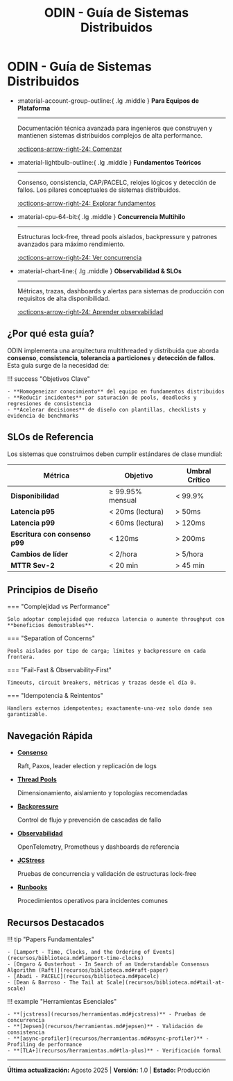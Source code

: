 ﻿---
title: "ODIN - Guía de Sistemas Distribuidos"
description: "Guía técnica completa para sistemas distribuidos, consenso, concurrencia multihilo y alta performance"
hide:
  - navigation
  - toc
---

# ODIN - Guía de Sistemas Distribuidos

<div class="grid cards" markdown>

-   :material-account-group-outline:{ .lg .middle } **Para Equipos de Plataforma**

    ---

    Documentación técnica avanzada para ingenieros que construyen y mantienen sistemas distribuidos complejos de alta performance.

    [:octicons-arrow-right-24: Comenzar](fundamentos/)

-   :material-lightbulb-outline:{ .lg .middle } **Fundamentos Teóricos**

    ---

    Consenso, consistencia, CAP/PACELC, relojes lógicos y detección de fallos. Los pilares conceptuales de sistemas distribuidos.

    [:octicons-arrow-right-24: Explorar fundamentos](fundamentos/)

-   :material-cpu-64-bit:{ .lg .middle } **Concurrencia Multihilo**

    ---

    Estructuras lock-free, thread pools aislados, backpressure y patrones avanzados para máximo rendimiento.

    [:octicons-arrow-right-24: Ver concurrencia](concurrencia/)

-   :material-chart-line:{ .lg .middle } **Observabilidad & SLOs**

    ---

    Métricas, trazas, dashboards y alertas para sistemas de producción con requisitos de alta disponibilidad.

    [:octicons-arrow-right-24: Aprender observabilidad](operacion/)

</div>

## ¿Por qué esta guía?

ODIN implementa una arquitectura multithreaded y distribuida que aborda **consenso**, **consistencia**, **tolerancia a particiones** y **detección de fallos**. Esta guía surge de la necesidad de:

!!! success "Objetivos Clave"
    
    - **Homogeneizar conocimiento** del equipo en fundamentos distribuidos
    - **Reducir incidentes** por saturación de pools, deadlocks y regresiones de consistencia  
    - **Acelerar decisiones** de diseño con plantillas, checklists y evidencia de benchmarks

## SLOs de Referencia

Los sistemas que construimos deben cumplir estándares de clase mundial:

| Métrica | Objetivo | Umbral Crítico |
|---------|----------|----------------|
| **Disponibilidad** | ≥ 99.95% mensual | < 99.9% |
| **Latencia p95** | < 20ms (lectura) | > 50ms |
| **Latencia p99** | < 60ms (lectura) | > 120ms |
| **Escritura con consenso p99** | < 120ms | > 200ms |
| **Cambios de líder** | < 2/hora | > 5/hora |
| **MTTR Sev-2** | < 20 min | > 45 min |

## Principios de Diseño

=== "Complejidad vs Performance"

    Solo adoptar complejidad que reduzca latencia o aumente throughput con **beneficios demostrables**.

=== "Separation of Concerns"

    Pools aislados por tipo de carga; límites y backpressure en cada frontera.

=== "Fail-Fast & Observability-First"

    Timeouts, circuit breakers, métricas y trazas desde el día 0.

=== "Idempotencia & Reintentos"

    Handlers externos idempotentes; exactamente-una-vez solo donde sea garantizable.

## Navegación Rápida

<div class="grid cards" markdown>

-   **[Consenso](fundamentos/consenso.md)**
    
    Raft, Paxos, leader election y replicación de logs

-   **[Thread Pools](concurrencia/thread_pools.md)**
    
    Dimensionamiento, aislamiento y topologías recomendadas

-   **[Backpressure](concurrencia/backpressure.md)**
    
    Control de flujo y prevención de cascadas de fallo

-   **[Observabilidad](operacion/observabilidad.md)**
    
    OpenTelemetry, Prometheus y dashboards de referencia

-   **[JCStress](pruebas/jcstress.md)**
    
    Pruebas de concurrencia y validación de estructuras lock-free

-   **[Runbooks](operacion/runbooks.md)**
    
    Procedimientos operativos para incidentes comunes

</div>

## Recursos Destacados

!!! tip "Papers Fundamentales"
    
    - [Lamport - Time, Clocks, and the Ordering of Events](recursos/biblioteca.md#lamport-time-clocks)
    - [Ongaro & Ousterhout - In Search of an Understandable Consensus Algorithm (Raft)](recursos/biblioteca.md#raft-paper)
    - [Abadi - PACELC](recursos/biblioteca.md#pacelc)
    - [Dean & Barroso - The Tail at Scale](recursos/biblioteca.md#tail-at-scale)

!!! example "Herramientas Esenciales"
    
    - **[jcstress](recursos/herramientas.md#jcstress)** - Pruebas de concurrencia
    - **[Jepsen](recursos/herramientas.md#jepsen)** - Validación de consistencia
    - **[async-profiler](recursos/herramientas.md#async-profiler)** - Profiling de performance
    - **[TLA+](recursos/herramientas.md#tla-plus)** - Verificación formal

---

**Última actualización:** Agosto 2025 | **Versión:** 1.0 | **Estado:** Producción
